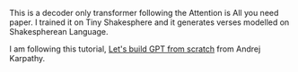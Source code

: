 This is a decoder only transformer following the Attention is All you need paper.  I trained it on Tiny Shakesphere and it generates verses modelled on Shakespherean Language.  

I am following this tutorial, [Let's build GPT from scratch](https://www.youtube.com/watch?v=kCc8FmEb1nY) from Andrej Karpathy.
